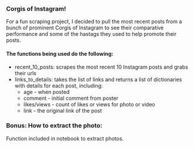 
### Corgis of Instagram!
For a fun scraping project, I decided to pull the most recent posts from a bunch of prominent Corgis of Instagram to see their comparative performance and some of the hastags they used to help promote their posts. 

#### The functions being used do the following:
* recent_10_posts: scrapes the most recent 10 Instagram posts and grabs their urls
* links_to_details: takes the list of links and returns a list of dictionaries with details for each post, including:
    - age - when posted
    - comment - initial comment from poster
    - likes/views - count of likes or views for photo or video
    - link - the original link of the post

### Bonus: How to extract the photo:

Function included in notebook to extract photos.
